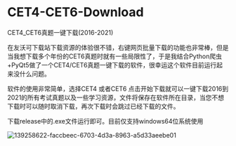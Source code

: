 # CET4-CET6-Download
CET4_CET6真题一键下载(2016-2021)

在友沃可下载站下载资源的体验很不错，右键网页批量下载的功能也非常棒，但是当我想下载多个年份的CET6真题时就有一些局限性了，于是我结合Python爬虫+PyQt5做了一个CET4/CET6真题一键下载的软件，很幸运这个软件目前运行起来没什么问题。

软件的使用非常简单，选择CET4 或者CET6 点击开始下载就可以一键下载2016到2021的所有考试真题以及一些学习资源，文件将保存在软件所在目录，当您不想下载时可以随时取消下载，再次下载时会跳过已经下载的文件。

下载release中的.exe文件运行即可。目前仅支持windows64位系统使用

![139258622-faccbeec-6703-4d3a-8963-a5d33aeebe01](https://user-images.githubusercontent.com/93324578/139259669-0ddbda0d-664e-4610-98d7-d99d961776ba.png)
